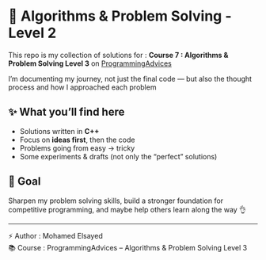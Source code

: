 # 🚀 Algorithms & Problem Solving - Level 2  

This repo is my collection of solutions for :
**Course 7 : Algorithms & Problem Solving Level 3** 
on [ProgrammingAdvices](https://www.programmingadvices.com/)  

I’m documenting my journey, not just the final code — but also the thought process and how I approached each problem  

## ✨ What you’ll find here
- Solutions written in **C++**  
- Focus on **ideas first**, then the code  
- Problems going from easy → tricky  
- Some experiments & drafts (not only the “perfect” solutions)  

## 🎯 Goal
Sharpen my problem solving skills, build a stronger foundation for competitive programming, and maybe help others learn along the way 👌  

---

⚡ Author : Mohamed Elsayed  
📚 Course : ProgrammingAdvices – Algorithms & Problem Solving Level 3  
